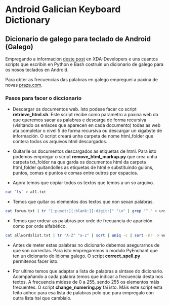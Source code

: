  Android Galician Keyboard Dictionary
 ====================================

 ## Dicionario de galego para teclado de Android (Galego)

 Empregando a información [deste post](http://forum.xda-developers.com/showthread.php?t=1027207) en XDA-Developers e uns cuantos scripts que escribín en Python e Bash costruín un dicionario de galego para os nosos teclados en Android.

 Para obter as frecuencias das palabras en galego empreguei a paxina de novas [praza.com](http://praza.com).


 ### Pasos para facer o diccionario

  * Descargar os documentos web. Isto podese facer co script **retrieve_html.sh**. Este script recibe como parametro a paxina web da que queremos sacar as palabras e descarga de forma recursiva (visitando os enlaces que aparecen en cada documento) todas as web ata completar o nivel 5 de forma recursiva ou descargar un xigabyte de información. O script creará unha carpeta de nome html_folder que contera todos os arquivos html descargados.

  * Quitarlle os documentos descargados as etiquetas de html. Para isto podemos empregar o script **remove_html_markup.py** que crea unha carpeta txt_folder na que garda os documentos html da carpeta html_folder quitandolles as etiquetas de html e substituindo guións, puntos, comas e puntos e comas entre outros por espacios.

  * Agora temos que copiar todos os textos que temos a un so arquivo.
  ```bash
  cat `ls` > all.txt
  ```

  * Temos que quitar os elementos dos textos que non sexan palabras.

  ```bash
  cat forum.txt | tr "[:punct:][:blank:][:digit:]" "\n" | grep "^." > unsortedallwordslist.txt
  ```
	 
 * Temos que ordear as palabras por orde de frecuancia de aparición como por orde alfabético. 

  ```bash
  cat allwordslist.txt | tr "A-Z" "a-z" | sort | uniq -c | sort -nr  > words.txt
  ```

  * Antes de meter estas palabras no dicionario debemos asegurarnos de que son correctas. Para isto empregaremos o modulo PyEnchant que ten un dicionario do idioma galego. O script **correct_spell.py** permitenos facer isto.

  * Por ultimo temos que adaptar a lista de palabras a sintaxe do dicionario. Acompañando a cada palabra temos que indicar a frecuencia desta nos textos. A frecuencia midese de 0 a 255, sendo 255 os elementos máis frecuentes. O script **change_numering.py** fai isto. Máis este script esta feito adhoc para esa lista de palabras polo que para empregalo con outra lista hai que cambialo.
